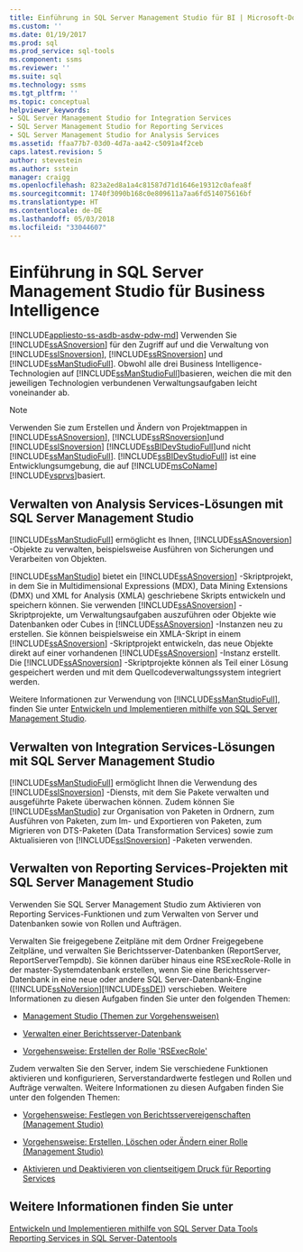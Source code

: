 ```yaml
---
title: Einführung in SQL Server Management Studio für BI | Microsoft-Dokumentation
ms.custom: ''
ms.date: 01/19/2017
ms.prod: sql
ms.prod_service: sql-tools
ms.component: ssms
ms.reviewer: ''
ms.suite: sql
ms.technology: ssms
ms.tgt_pltfrm: ''
ms.topic: conceptual
helpviewer_keywords:
- SQL Server Management Studio for Integration Services
- SQL Server Management Studio for Reporting Services
- SQL Server Management Studio for Analysis Services
ms.assetid: ffaa77b7-03d0-4d7a-aa42-c5091a4f2ceb
caps.latest.revision: 5
author: stevestein
ms.author: sstein
manager: craigg
ms.openlocfilehash: 823a2ed8a1a4c81587d71d1646e19312c0afea8f
ms.sourcegitcommit: 1740f3090b168c0e809611a7aa6fd514075616bf
ms.translationtype: HT
ms.contentlocale: de-DE
ms.lasthandoff: 05/03/2018
ms.locfileid: "33044607"
---
```

# <a name="introduction-to-sql-server-management-studio-for-business-intelligence"></a>Einführung in SQL Server Management Studio für Business Intelligence
[!INCLUDE[appliesto-ss-asdb-asdw-pdw-md](../includes/appliesto-ss-asdb-asdw-pdw-md.md)]
Verwenden Sie [!INCLUDE[ssASnoversion](../includes/ssasnoversion_md.md)] für den Zugriff auf und die Verwaltung von [!INCLUDE[ssISnoversion](../includes/ssisnoversion_md.md)], [!INCLUDE[ssRSnoversion](../includes/ssrsnoversion_md.md)] und [!INCLUDE[ssManStudioFull](../includes/ssmanstudiofull_md.md)]. Obwohl alle drei Business Intelligence-Technologien auf [!INCLUDE[ssManStudioFull](../includes/ssmanstudiofull_md.md)]basieren, weichen die mit den jeweiligen Technologien verbundenen Verwaltungsaufgaben leicht voneinander ab.  
  
> [!NOTE]  
> Verwenden Sie zum Erstellen und Ändern von Projektmappen in [!INCLUDE[ssASnoversion](../includes/ssasnoversion_md.md)], [!INCLUDE[ssRSnoversion](../includes/ssrsnoversion_md.md)]und [!INCLUDE[ssISnoversion](../includes/ssisnoversion_md.md)] [!INCLUDE[ssBIDevStudioFull](../includes/ssbidevstudiofull_md.md)]und nicht [!INCLUDE[ssManStudioFull](../includes/ssmanstudiofull_md.md)]. [!INCLUDE[ssBIDevStudioFull](../includes/ssbidevstudiofull_md.md)] ist eine Entwicklungsumgebung, die auf [!INCLUDE[msCoName](../includes/msconame_md.md)][!INCLUDE[vsprvs](../includes/vsprvs_md.md)]basiert.  
  
## <a name="managing-analysis-services-solutions-using-sql-server-management-studio"></a>Verwalten von Analysis Services-Lösungen mit SQL Server Management Studio  
[!INCLUDE[ssManStudioFull](../includes/ssmanstudiofull_md.md)] ermöglicht es Ihnen, [!INCLUDE[ssASnoversion](../includes/ssasnoversion_md.md)] -Objekte zu verwalten, beispielsweise Ausführen von Sicherungen und Verarbeiten von Objekten.  
  
[!INCLUDE[ssManStudio](../includes/ssmanstudio_md.md)] bietet ein [!INCLUDE[ssASnoversion](../includes/ssasnoversion_md.md)] -Skriptprojekt, in dem Sie in Multidimensional Expressions (MDX), Data Mining Extensions (DMX) und XML for Analysis (XMLA) geschriebene Skripts entwickeln und speichern können. Sie verwenden [!INCLUDE[ssASnoversion](../includes/ssasnoversion_md.md)] -Skriptprojekte, um Verwaltungsaufgaben auszuführen oder Objekte wie Datenbanken oder Cubes in [!INCLUDE[ssASnoversion](../includes/ssasnoversion_md.md)] -Instanzen neu zu erstellen. Sie können beispielsweise ein XMLA-Skript in einem [!INCLUDE[ssASnoversion](../includes/ssasnoversion_md.md)] -Skriptprojekt entwickeln, das neue Objekte direkt auf einer vorhandenen [!INCLUDE[ssASnoversion](../includes/ssasnoversion_md.md)] -Instanz erstellt. Die [!INCLUDE[ssASnoversion](../includes/ssasnoversion_md.md)] -Skriptprojekte können als Teil einer Lösung gespeichert werden und mit dem Quellcodeverwaltungssystem integriert werden.  
  
Weitere Informationen zur Verwendung von [!INCLUDE[ssManStudioFull](../includes/ssmanstudiofull_md.md)], finden Sie unter [Entwickeln und Implementieren mithilfe von SQL Server Management Studio](http://msdn.microsoft.com/en-us/c4f5a06b-e2e4-4660-a3a8-6fd356742c02).  
  
## <a name="managing-integration-services-solutions-using-sql-server-management-studio"></a>Verwalten von Integration Services-Lösungen mit SQL Server Management Studio  
[!INCLUDE[ssManStudioFull](../includes/ssmanstudiofull_md.md)] ermöglicht Ihnen die Verwendung des [!INCLUDE[ssISnoversion](../includes/ssisnoversion_md.md)] -Diensts, mit dem Sie Pakete verwalten und ausgeführte Pakete überwachen können. Zudem können Sie [!INCLUDE[ssManStudio](../includes/ssmanstudio_md.md)] zur Organisation von Paketen in Ordnern, zum Ausführen von Paketen, zum Im- und Exportieren von Paketen, zum Migrieren von DTS-Paketen (Data Transformation Services) sowie zum Aktualisieren von [!INCLUDE[ssISnoversion](../includes/ssisnoversion_md.md)] -Paketen verwenden.  
  
## <a name="managing-reporting-services-projects-using-sql-server-management-studio"></a>Verwalten von Reporting Services-Projekten mit SQL Server Management Studio  
Verwenden Sie SQL Server Management Studio zum Aktivieren von Reporting Services-Funktionen und zum Verwalten von Server und Datenbanken sowie von Rollen und Aufträgen.  
  
Verwalten Sie freigegebene Zeitpläne mit dem Ordner Freigegebene Zeitpläne, und verwalten Sie Berichtsserver-Datenbanken (ReportServer, ReportServerTempdb). Sie können darüber hinaus eine RSExecRole-Rolle in der master-Systemdatenbank erstellen, wenn Sie eine Berichtsserver-Datenbank in eine neue oder andere SQL Server-Datenbank-Engine ([!INCLUDE[ssNoVersion](../includes/ssnoversion_md.md)][!INCLUDE[ssDE](../includes/ssde_md.md)]) verschieben. Weitere Informationen zu diesen Aufgaben finden Sie unter den folgenden Themen:  
  
-   [Management Studio (Themen zur Vorgehensweisen)](http://msdn.microsoft.com/en-us/60685458-9108-47bf-820a-5e7db454d408)  
  
-   [Verwalten einer Berichtsserver-Datenbank](http://msdn.microsoft.com/en-us/97b2e1b5-3869-4766-97b9-9bf206b52262)  
  
-   [Vorgehensweise: Erstellen der Rolle 'RSExecRole'](http://msdn.microsoft.com/en-us/7ac17341-df7e-4401-870e-652caa2859c0)  
  
Zudem verwalten Sie den Server, indem Sie verschiedene Funktionen aktivieren und konfigurieren, Serverstandardwerte festlegen und Rollen und Aufträge verwalten. Weitere Informationen zu diesen Aufgaben finden Sie unter den folgenden Themen:  
  
-   [Vorgehensweise: Festlegen von Berichtsservereigenschaften (Management Studio)](http://msdn.microsoft.com/en-us/1ed0f84b-b12a-4e49-b65c-a11a99f9093f)  
  
-   [Vorgehensweise: Erstellen, Löschen oder Ändern einer Rolle (Management Studio)](http://msdn.microsoft.com/en-us/3d1d56e6-a283-44a7-8417-36cb4d2c74d1)  
  
-   [Aktivieren und Deaktivieren von clientseitigem Druck für Reporting Services](http://msdn.microsoft.com/en-us/0e709c96-7517-4547-8ef6-5632f8118524)  
  
## <a name="see-also"></a>Weitere Informationen finden Sie unter  
[Entwickeln und Implementieren mithilfe von SQL Server Data Tools](http://msdn.microsoft.com/en-us/132ed779-3ec8-4734-9698-802116d1b017)  
[Reporting Services in SQL Server-Datentools](http://msdn.microsoft.com/en-us/0903c7b2-ac59-45f1-b7d0-922ecd9d76f8)  
  
